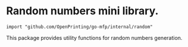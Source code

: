 # Random numbers mini library.

```
import "github.com/OpenPrinting/go-mfp/internal/random"
```

This package provides utility functions for random numbers generation.

<!-- vim:ts=8:sw=4:et:textwidth=72
-->
